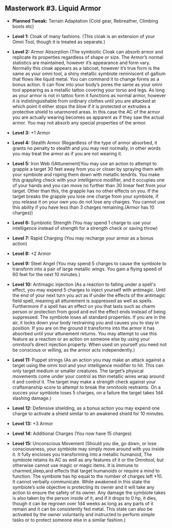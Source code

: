 ## Masterwork #3. Liquid Armor

-   **Planned Tweak:** Terrain Adaptation (Cold gear, Rebreather, Climbing boots etc)
   
-   **Level 1:** Cloak of many fashions. (This cloak is an extension of your Omni Tool, though it is treated as separate.)
    
-   **Level 2:** Armor Absorption (The symbiotic Cloak can absorb armor and replicate its properties regardless of shape or size. The Armor’s normal statistics are maintained, however it’s appearance and form vary. Normally this cloak appears as a labcoat, however it’s true form is the same as your omni tool, a shiny metallic symbiote reminiscent of gallium that flows like liquid metal. You can command it to change forms as a bonus action. It can flow into your body’s pores the same as your omni tool appearing as a metallic tattoo covering your torso and legs. As long as your armor is not in tattoo form it functions as normal armor, however it is indistinguishable from ordinary clothes until you are attacked at which point it either stops the blow if it is protected or extrudes a protective shield to unarmored areas. In this case the AC of the armor you are actually wearing becomes as apparent as if they saw the actual armor. You may not absorb any special properties of the armor. 
    
-   **Level 3:** +1 Armor
    
-   **Level 4:** Stealth Armor (Regardless of the type of armor absorbed, it grants no penalty to stealth and you may rest normally, in other words you may treat the armor as if you are not wearing it. 
    
-   **Level 5:** Iron Web ((Attunement)You may use an action to attempt to grapple a target 30 feet away from you or closer by spraying them with your symbiote and roping them down with metallic tendrils. You make this grappling check with your intelligence modifier, and it occupies one of your hands and you can move no further than 30 linear feet from your target. Other than this, the grapple has no other effects on you. If the target breaks the grapple you lose one charge from your symbiote, if you release it on your own you do not lose any charges. You cannot use this ability if you have less than 3 charges remaining.(Armor has 10 charges))
    
-   **Level 6:** Symbiotic Strength (You may spend 1 charge to use your intelligence instead of strength for a strength check or saving throw)
    
-   **Level 7:** Rapid Charging (You may recharge your armor as a bonus action)
    
-   **Level 8:** +2 Armor
    
-   **Level 9:** Steel Angel (You may spend 5 charges to cause the symbiote to transform into a pair of large metallic wings. You gain a flying speed of 60 feet for the next 10 minutes.)
    
-   **Level 10:** Antimagic injection (As a reaction to falling under a spell's effect, you may expend 5 charges to inject yourself with antimagic. Until the end of your next turn you act as if under the effects of the antimagic field spell, meaning all attunement is suppressed as well as spells. Furthermore if a spell has an effect on you that lasts such as charm person or protection from good and evil the effect ends instead of being suppressed. The symbiote loses all standard properties. If you are in the air, it locks down your body restraining you and causes you to stay in position. If you are on the ground it transforms into the armor it has absorbed until your attunement returns. You may attempt to use this feature as a reaction or an action on someone else by using your omnitool’s direct injection property. When used on yourself you need not be conscious or willing, as the armor acts independently.)
    
-   **Level 11:** Puppet strings (As an action you may make an attack against a target using the omni tool and your intelligence modifier to hit. This can only target medium or smaller creatures. The target’s physical movements come under your control as thin metallic wires wrap around it and control it. The target may make a strength check against your craftsmanship score to attempt to break the omnitools restraints. On a succes your symbiote loses 5 charges, on a failure the target takes 1d4 slashing damage.)
    
-   **Level 12:** Defensive shielding, as a bonus action you may expend one charge to activate a shield similar to an awakened shield for 10 minutes. 
    
-   **Level 13:** +3 Armor
    
-   **Level 14:** Additional Charges (You now have 15 charges)
    
-   **Level 15:** Unconscious Movement (Should you die, go down, or lose consciousness, your symbiote may simply move around with you inside it. It fully encloses you transforming into a metallic humanoid, The symbiote retains its AC as well as any features of it or the Omnitool, but otherwise cannot use magic or magic items. It is immune to charmed,sleep,and effects that target humanoids or require a mind to function. The symbiote has hp equal to the number of charges left *10. It cannot verbally communicate. While awakened in this state the symbiote’s sole objective is protecting its owner and it will take any action to ensure the safety of its owner. Any damage the symbiote takes is also taken by the person inside of it, and if it drops to 0 hp, it dies, though it can be regrown over 1d4 weeks as long as any parts of it remain and it can be consistently fed metal. This state can also be activated by the owner voluntarily and instructed to perform simple tasks or to protect someone else in a similar fashion.)